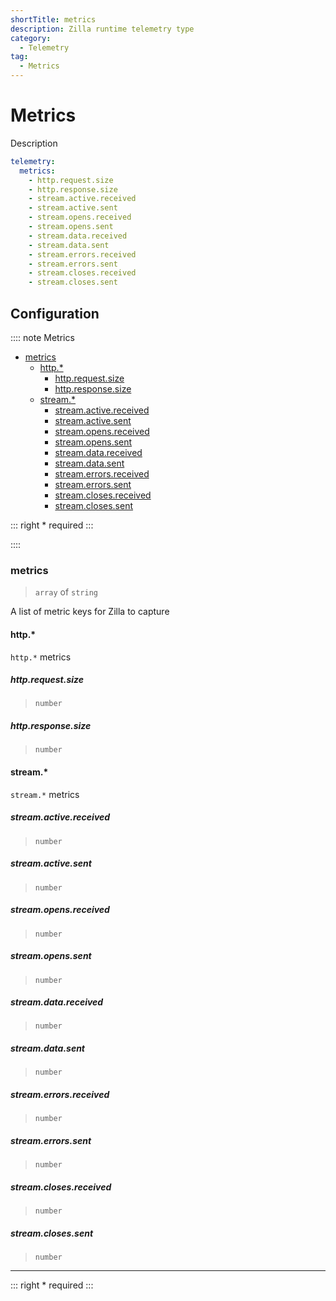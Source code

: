 ```yaml
---
shortTitle: metrics
description: Zilla runtime telemetry type
category:
  - Telemetry
tag:
  - Metrics
---
```


# Metrics

Description

```yaml
telemetry:
  metrics:
    - http.request.size
    - http.response.size
    - stream.active.received
    - stream.active.sent
    - stream.opens.received
    - stream.opens.sent
    - stream.data.received
    - stream.data.sent
    - stream.errors.received
    - stream.errors.sent
    - stream.closes.received
    - stream.closes.sent
```

## Configuration

:::: note Metrics

- [metrics](#metrics-1)
  - [http.\*](#http)
    - [http.request.size](#http-request-size)
    - [http.response.size](#http-response-size)
  - [stream.\*](#stream)
    - [stream.active.received](#stream-active-received)
    - [stream.active.sent](#stream-active-sent)
    - [stream.opens.received](#stream-opens-received)
    - [stream.opens.sent](#stream-opens-sent)
    - [stream.data.received](#stream-data-received)
    - [stream.data.sent](#stream-data-sent)
    - [stream.errors.received](#stream-errors-received)
    - [stream.errors.sent](#stream-errors-sent)
    - [stream.closes.received](#stream-closes-received)
    - [stream.closes.sent](#stream-closes-sent)

::: right
\* required
:::

::::


### metrics

> `array` of `string`

A list of metric keys for Zilla to capture


#### http.*

`http.*` metrics

##### http.request.size

> `number`

##### http.response.size

> `number`

#### stream.*

`stream.*` metrics

##### stream.active.received

> `number`

##### stream.active.sent

> `number`

##### stream.opens.received

> `number`

##### stream.opens.sent

> `number`

##### stream.data.received

> `number`

##### stream.data.sent

> `number`

##### stream.errors.received

> `number`

##### stream.errors.sent

> `number`

##### stream.closes.received

> `number`

##### stream.closes.sent

> `number`



---

::: right
\* required
:::
